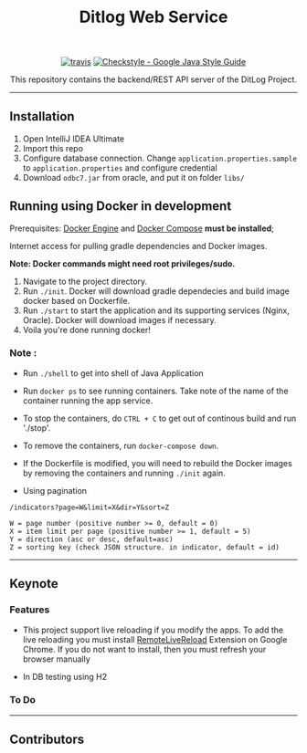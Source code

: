 <h1 align="center">
  <br>
  Ditlog Web Service
  <br>
  <br>
</h1>

<p align="center">
  <a href="https://travis-ci.org/Ditlog-Dev/ditlog-webservice"><img src="https://api.travis-ci.org/Ditlog-Dev/ditlog-webservice.svg?branch=master" alt="travis"></a>
  <a href="http://checkstyle.sourceforge.net/google_style.html"><img src="https://img.shields.io/badge/code--style-google-blue.svg" alt="Checkstyle - Google Java Style Guide"></a>
</p>

<p align="center">
This repository contains the backend/REST API server of the DitLog Project.
</p>

---

## Installation
1. Open IntelliJ IDEA Ultimate
2. Import this repo
3. Configure database connection. Change `application.properties.sample` to `application.properties` and configure credential
4. Download `odbc7.jar` from oracle, and put it on folder `libs/`

## Running using Docker in development

Prerequisites: [Docker Engine](https://docs.docker.com/engine/installation/) and [Docker Compose](https://docs.docker.com/compose/install/) __must be installed__;

Internet access for pulling gradle dependencies and Docker images.

**Note: Docker commands might need root privileges/sudo.**

1. Navigate to the project directory.
2. Run `./init`. Docker will download gradle dependecies and build image docker based on Dockerfile.
3. Run `./start` to start the application and its supporting services (Nginx, Oracle). Docker will download images if necessary.
4. Voila you're done running docker!

### Note :

- Run `./shell` to get into shell of Java Application

- Run `docker ps` to see running containers. Take note of the name of the container running the app service.

- To stop the containers, do `CTRL + C` to get out of continous build and run './stop'.

- To remove the containers, run `docker-compose down`.

- If the Dockerfile is modified, you will need to rebuild the Docker images by removing the containers and running `./init` again.

- Using pagination
```
/indicators?page=W&limit=X&dir=Y&sort=Z
    
W = page number (positive number >= 0, default = 0)
X = item limit per page (positive number >= 1, default = 5)
Y = direction (asc or desc, default=asc)
Z = sorting key (check JSON structure. in indicator, default = id) 
```

---

## Keynote

### Features
- This project support live reloading if you modify the apps. To add the live reloading you must install [RemoteLiveReload](https://chrome.google.com/webstore/detail/remotelivereload/jlppknnillhjgiengoigajegdpieppei?hl=en-GB) Extension on Google Chrome. If you do not want to install, then you must refresh your browser manually

- In DB testing using H2

### To Do

---

## Contributors